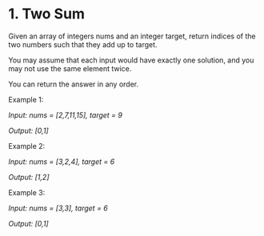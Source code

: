 # 1. Two Sum

Given an array of integers nums and an integer target, return indices of the two numbers such that they add up to target.

You may assume that each input would have exactly one solution, and you may not use the same element twice.

You can return the answer in any order.

 

Example 1:

_Input: nums = [2,7,11,15], target = 9_

_Output: [0,1]_

Example 2:

_Input: nums = [3,2,4], target = 6_

_Output: [1,2]_

Example 3:

_Input: nums = [3,3], target = 6_

_Output: [0,1]_
